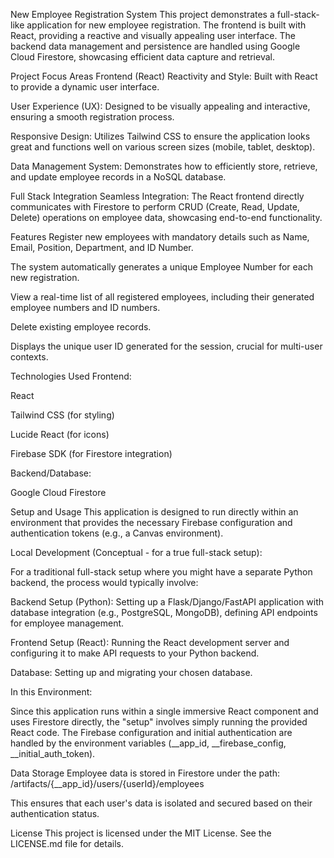 New Employee Registration System
This project demonstrates a full-stack-like application for new employee registration. The frontend is built with React, providing a reactive and visually appealing user interface. The backend data management and persistence are handled using Google Cloud Firestore, showcasing efficient data capture and retrieval.

Project Focus Areas
Frontend (React)
Reactivity and Style: Built with React to provide a dynamic user interface.

User Experience (UX): Designed to be visually appealing and interactive, ensuring a smooth registration process.

Responsive Design: Utilizes Tailwind CSS to ensure the application looks great and functions well on various screen sizes (mobile, tablet, desktop).


Data Management System: Demonstrates how to efficiently store, retrieve, and update employee records in a NoSQL database.

Full Stack Integration
Seamless Integration: The React frontend directly communicates with Firestore to perform CRUD (Create, Read, Update, Delete) operations on employee data, showcasing end-to-end functionality.

Features
Register new employees with mandatory details such as Name, Email, Position, Department, and ID Number.

The system automatically generates a unique Employee Number for each new registration.

View a real-time list of all registered employees, including their generated employee numbers and ID numbers.

Delete existing employee records.

Displays the unique user ID generated for the session, crucial for multi-user contexts.

Technologies Used
Frontend:

React

Tailwind CSS (for styling)

Lucide React (for icons)

Firebase SDK (for Firestore integration)

Backend/Database:

Google Cloud Firestore

Setup and Usage
This application is designed to run directly within an environment that provides the necessary Firebase configuration and authentication tokens (e.g., a Canvas environment).

Local Development (Conceptual - for a true full-stack setup):

For a traditional full-stack setup where you might have a separate Python backend, the process would typically involve:

Backend Setup (Python): Setting up a Flask/Django/FastAPI application with database integration (e.g., PostgreSQL, MongoDB), defining API endpoints for employee management.

Frontend Setup (React): Running the React development server and configuring it to make API requests to your Python backend.

Database: Setting up and migrating your chosen database.

In this Environment:

Since this application runs within a single immersive React component and uses Firestore directly, the "setup" involves simply running the provided React code. The Firebase configuration and initial authentication are handled by the environment variables (__app_id, __firebase_config, __initial_auth_token).

Data Storage
Employee data is stored in Firestore under the path:
/artifacts/{__app_id}/users/{userId}/employees

This ensures that each user's data is isolated and secured based on their authentication status.

License
This project is licensed under the MIT License. See the LICENSE.md file for details.
